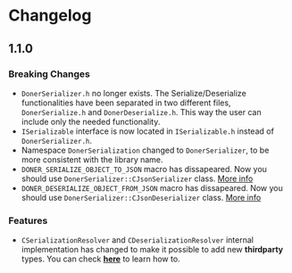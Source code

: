 # Changelog

## 1.1.0

### Breaking Changes

- ``DonerSerializer.h`` no longer exists. The Serialize/Deserialize functionalities have been separated in two different files, ``DonerSerialize.h`` and ``DonerDeserialize.h``. This way the user can include only the needed functionality.
- ``ISerializable`` interface is now located in ``ISerializable.h`` instead of ``DonerSerializer.h``.
- Namespace ``DonerSerialization`` changed to ``DonerSerializer``, to be more consistent with the library name.
- ``DONER_SERIALIZE_OBJECT_TO_JSON`` macro has dissapeared. Now you should use ``DonerSerializer::CJsonSerializer`` class. [More info](https://github.com/Donerkebap13/DonerSerializer/tree/feature/resolver-refactor-to-add-flexibility#how-to-serialize)
- ``DONER_DESERIALIZE_OBJECT_FROM_JSON`` macro has dissapeared. Now you should use ``DonerSerializer::CJsonDeserializer`` class. [More info](https://github.com/Donerkebap13/DonerSerializer/tree/feature/resolver-refactor-to-add-flexibility#how-to-deserialize)

### Features
- ``CSerializationResolver`` and ``CDeserializationResolver`` internal implementation has changed to make it possible to add new **thirdparty** types. You can check **[here](https://github.com/Donerkebap13/DonerSerializer/tree/feature/resolver-refactor-to-add-flexibility#how-to-serialize-thirdparty-types)** to learn how to.